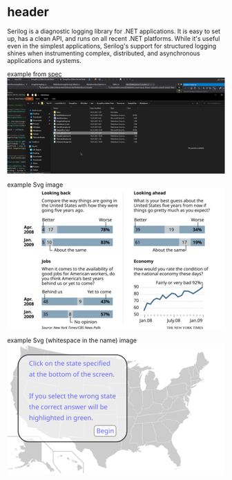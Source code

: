 ﻿# header

Serilog is a diagnostic logging library for .NET applications. It is easy to set up, has a clean API, and runs on all recent .NET platforms. While it's useful even in the simplest applications, Serilog's support for structured logging shines when instrumenting complex, distributed, and asynchronous applications and systems.

example from [spec](https://github.github.com/gfm/#example-587) ![example image](PhysicalImageExample.png  "title attr"   )

example Svg image ![example image](PollFinds.svg  "title attr"  )

example Svg (whitespace  in the name) image ![example image](TheUnitedStates.svg  "title attr"  )

